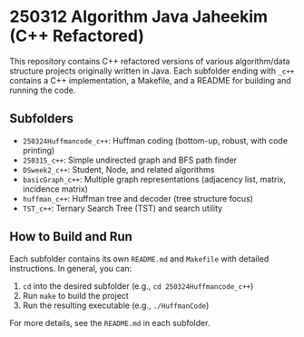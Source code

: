 # 250312 Algorithm Java Jaheekim (C++ Refactored)

This repository contains C++ refactored versions of various algorithm/data structure projects originally written in Java. Each subfolder ending with `_c++` contains a C++ implementation, a Makefile, and a README for building and running the code.

## Subfolders
- `250324Huffmancode_c++`: Huffman coding (bottom-up, robust, with code printing)
- `250315_c++`: Simple undirected graph and BFS path finder
- `DSweek2_c++`: Student, Node, and related algorithms
- `basicGraph_c++`: Multiple graph representations (adjacency list, matrix, incidence matrix)
- `huffman_c++`: Huffman tree and decoder (tree structure focus)
- `TST_c++`: Ternary Search Tree (TST) and search utility

## How to Build and Run
Each subfolder contains its own `README.md` and `Makefile` with detailed instructions. In general, you can:

1. `cd` into the desired subfolder (e.g., `cd 250324Huffmancode_c++`)
2. Run `make` to build the project
3. Run the resulting executable (e.g., `./HuffmanCode`)

For more details, see the `README.md` in each subfolder.

